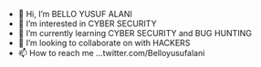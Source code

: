 - 👋 Hi, I’m BELLO YUSUF ALANI
- 👀 I’m interested in CYBER SECURITY
- 🌱 I’m currently learning  CYBER SECURITY and BUG HUNTING
- 💞️ I’m looking to collaborate on with HACKERS
- 📫 How to reach me ...twitter.com/Belloyusufalani

<!---
Phenobello/Phenobello is a ✨ special ✨ repository because its `README.md` (this file) appears on your GitHub profile.
You can click the Preview link to take a look at your changes.
--->
